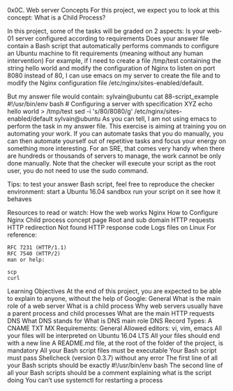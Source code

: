 0x0C. Web server
Concepts
For this project, we expect you to look at this concept:
	What is a Child Process?

In this project, some of the tasks will be graded on 2 aspects:
Is your web-01 server configured according to requirements
Does your answer file contain a Bash script that automatically performs commands to configure an Ubuntu machine to fit requirements (meaning without any human intervention)
For example, if I need to create a file /tmp/test containing the string hello world and modify the configuration of Nginx to listen on port 8080 instead of 80, I can use emacs on my server to create the file and to modify the Nginx configuration file /etc/nginx/sites-enabled/default.

But my answer file would contain:
	sylvain@ubuntu cat 88-script_example
	#!/usr/bin/env bash
	# Configuring a server with specification XYZ
	echo hello world > /tmp/test
	sed -i 's/80/8080/g' /etc/nginx/sites-enabled/default
	sylvain@ubuntu
As you can tell, I am not using emacs to perform the task in my answer file. This exercise is aiming at training you on automating your work. If you can automate tasks that you do manually, you can then automate yourself out of repetitive tasks and focus your energy on something more interesting. For an SRE, that comes very handy when there are hundreds or thousands of servers to manage, the work cannot be only done manually. Note that the checker will execute your script as the root user, you do not need to use the sudo command.

Tips: to test your answer Bash script, feel free to reproduce the checker environment:
	start a Ubuntu 16.04 sandbox
	run your script on it
	see how it behaves

Resources to read or watch:
	How the web works
	Nginx
	How to Configure Nginx
	Child process concept page
	Root and sub domain
	HTTP requests
	HTTP redirection
	Not found HTTP response code
	Logs files on Linux
	For reference:

	RFC 7231 (HTTP/1.1)
	RFC 7540 (HTTP/2)
	man or help:

	scp
	curl

Learning Objectives
At the end of this project, you are expected to be able to explain to anyone, without the help of Google:
General
	What is the main role of a web server
	What is a child process
	Why web servers usually have a parent process and child processes
	What are the main HTTP requests
	DNS
		What DNS stands for
		What is DNS main role
		DNS Record Types:
			A
			CNAME
			TXT
			MX
Requirements: General
	Allowed editors: vi, vim, emacs
	All your files will be interpreted on Ubuntu 16.04 LTS
	All your files should end with a new line
	A README.md file, at the root of the folder of the project, is mandatory
	All your Bash script files must be executable
	Your Bash script must pass Shellcheck (version 0.3.7) without any error
	The first line of all your Bash scripts should be exactly #!/usr/bin/env bash
	The second line of all your Bash scripts should be a comment explaining what is the script doing
	You can’t use systemctl for restarting a process
